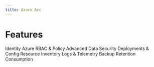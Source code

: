 ```yaml
---
title: Azure Arc
---
```


# Features

Identity
Azure RBAC & Policy
Advanced Data Security
Deployments & Config
Resource Inventory
Logs & Telemetry
Backup Retention
Consumption